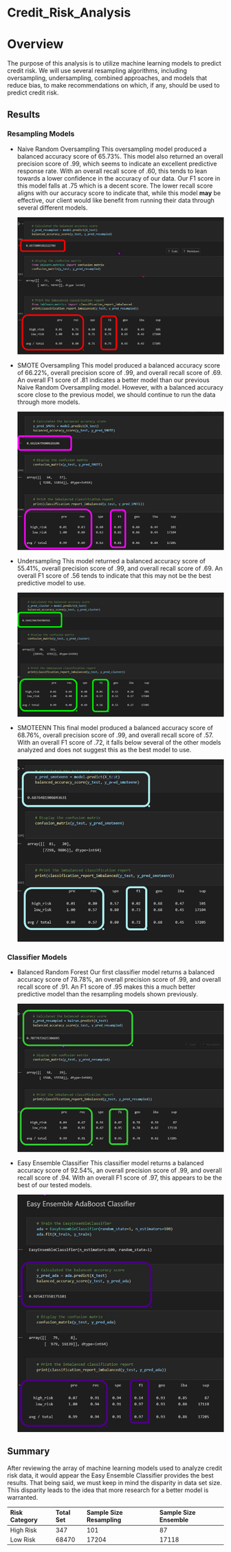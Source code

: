 # Credit_Risk_Analysis

# Overview
The purpose of this analysis is to utilize machine learning models to predict credit risk. We will use several resampling algorithms, including oversampling, undersampling, combined approaches, and models that reduce bias, to make recommendations on which, if any, should be used to predict credit risk.

## Results
### Resampling Models
* Naive Random Oversampling
    This oversampling model produced a balanced accuracy score of 65.73%. This model also returned an overall precision score of .99, which seems to indicate an excellent predictive response rate. With an overall recall score of .60, this tends to lean towards a lower confidence in the accuracy of our data. Our F1 score in this model falls at .75 which is a decent score.  The lower recall score aligns with our accuracy score to indicate that, while this model **may** be effective, our client would like benefit from running their data through several different models.

    ![NRO](https://github.com/agordon16/Credit_Risk_Analysis/blob/1a28b2d4601ec5688415d03c7cc19b118d45940f/Images/NaiveRamdonOversamplingjpg.jpg) 


* SMOTE Oversampling
    This model produced a balanced accuracy score of 66.22%, overall precision score of .99, and overall recall score of .69. An overall F1 score of .81 indicates a better model than our previous Naive Random Oversampling model. However, with a balanced accuracy score close to the previous model, we should continue to run the data through more models.

    ![SMOTE](https://github.com/agordon16/Credit_Risk_Analysis/blob/1a28b2d4601ec5688415d03c7cc19b118d45940f/Images/SMOTE%20Oversamplingjpg.jpg)


* Undersampling
    This model returned a balanced accuracy score of 55.41%, overall precision score of .99, and overall recall score of .69. An overall F1 score of .56 tends to indicate that this may not be the best predictive model to use.

    ![Under](https://github.com/agordon16/Credit_Risk_Analysis/blob/1a28b2d4601ec5688415d03c7cc19b118d45940f/Images/Undersampling.jpg)

* SMOTEENN
    This final model produced a balanced accuracy score of 68.76%, overall precision score of .99,  and overall recall score of .57. With an overall F1 score of .72, it falls below several of the other models analyzed and does not suggest this as the best model to use.

    ![SMOTEENN](https://github.com/agordon16/Credit_Risk_Analysis/blob/1a28b2d4601ec5688415d03c7cc19b118d45940f/Images/SMOTEENN.jpg)



### Classifier Models
* Balanced Random Forest
    Our first classifier model returns a balanced accuracy score of 78.78%, an overall precision score of .99, and overall recall score of .91. An F1 score of .95 makes this a much better predictive model than the resampling models shown previously.

    ![BalRan](https://github.com/agordon16/Credit_Risk_Analysis/blob/1a28b2d4601ec5688415d03c7cc19b118d45940f/Images/BalancedRandomForest.jpg)


* Easy Ensemble Classifier
    This classifier model returns a balanced accuracy score of 92.54%, an overall precision score of .99, and overall recall score of .94. With an overall F1 score of .97, this appears to be the best of our tested models. 

    ![EEC](https://github.com/agordon16/Credit_Risk_Analysis/blob/1a28b2d4601ec5688415d03c7cc19b118d45940f/Images/EasyEnsembleClassifier.jpg)
    

## Summary
After reviewing the array of machine learning models used to analyze credit risk data, it would appear the Easy Ensemble Classifier provides the best results. That being said, we must keep in mind the disparity in data set size. This disparity leads to the idea that more research for a better model is warranted.

| Risk Category  | Total Set   | Sample Size Resampling | Sample Size Ensemble |
|:--- |:--- |:--- |:--- |
| High Risk   |  347   |  101 | 87 |
| Low Risk    |68470   |17204 |17118 |


